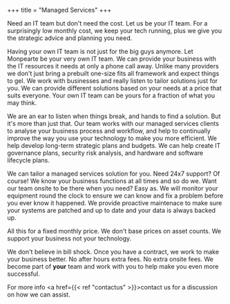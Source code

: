 +++
title = "Managed Services"
+++

Need an IT team but don't need the cost.  Let us be your IT team.   For a surprisingly low monthly cost, we keep your tech running, plus we give you the strategic advice and planning you need.

<!--more-->

Having your own IT team is not just for the big guys anymore.  Let Monpearte be your very own IT team.  We can provide your business with the IT resources it needs at only a phone call away.  Unlike many providers we don't just bring a prebuilt one-size fits all framework and expect things to gel.  We work with businesses and really listen to tailor solutions just for you.  We can provide different solutions based on your needs at a price that suits everyone.  Your own IT team can be yours for a fraction of what you may think.<p>
We are an ear to listen when things break, and hands to find a solution.  But it's more than just that.  Our team works with our managed services clients to analyse your business process and workflow, and help to continually improve the way you use your technology to make you more efficient.  We help develop long-term strategic plans and budgets.  We can help create IT governance plans, security risk analysis, and hardware and software lifecycle plans.<p>
We can tailor a managed services solution for you.  Need 24x7 support? Of course!  We know your business functions at all times and so do we.  Want our team onsite to be there when you need? Easy as.  We will monitor your equipment round the clock to ensure we can know and fix a problem before you ever know it happened.  We provide proactive maintenace to make sure your systems are patched and up to date and your data is always backed up.<p>
All this for a fixed monthly price.  We don't base prices on asset counts.  We support your business not your technology.<p>
We don't believe in bill shock.  Once you have a contract, we work to make your business better.  No after hours extra fees.  No extra onsite fees.  We become part of <b>your</b> team and work with you to help make you even more successful.<p>
For more info <a href={{< ref "contactus" >}}>contact us</a> for a discussion on how we can assist.